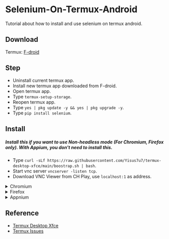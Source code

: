 # Selenium-On-Termux-Android
Tutorial about how to install and use selenium on termux android.

Download
--------

Termux: [F-droid](https://f-droid.org/repo/com.termux_118.apk)

Step
-----

- Uninstall current termux app.
- Install new termux app downloaded from F-droid.
- Open termux app.
- Type ```termux-setup-storage```.
- Reopen termux app.
- Type ```yes | pkg update -y && yes | pkg upgrade -y```.
- Type ```pip install selenium```.

Install
-------

##### Install this if you want to use Non-headless mode ***(For Chromium, Firefox only)***. With Appium, you don't need to install this.
- Type ```curl -sLf https://raw.githubusercontent.com/Yisus7u7/termux-desktop-xfce/main/boostrap.sh | bash```.
- Start vnc server ```vncserver -listen tcp```.
- Download VNC Viewer from CH Play, use ```localhost:1``` as address.

<details>
<summary>Chromium</summary>
  
#### Requirement Library
```
yes | pkg install x11-repo -y
yes | pkg install tur-repo -y
yes | pkg install chromium -y
```

### Chromium headless
```
from selenium import webdriver
options = webdriver.ChromeOptions()
options.add_argument("--headless=new")
driver = webdriver.Chrome(options=options)
driver.get("https://www.google.com")
driver.save_screenshot("/sdcard/download/screenshot.png")
driver.quit()
```

### Non-headless Chromium
```
from selenium import webdriver
options = webdriver.ChromeOptions()
options.add_argument("--display=:1")
driver = webdriver.Chrome(options=options)
driver.get("https://www.google.com")
driver.save_screenshot("/sdcard/download/screenshot.png")
driver.quit()
```

</details>

<details>
<summary>Firefox</summary>

#### Requirement Library
```
yes | pkg install x11-repo -y
yes | pkg install firefox -y
yes | pkg install geckodriver -y
```

### Firefox headless
```
from selenium import webdriver
options = webdriver.FirefoxOptions()
options.add_argument("--headless")
driver = webdriver.Firefox(options=options)
driver.get("https://www.google.com")
driver.save_screenshot("/sdcard/download/screenshot.png")
driver.quit()
```

### Non-headless Firefox
```
from selenium import webdriver
options = webdriver.FirefoxOptions()
options.add_argument("--display=:1")
driver = webdriver.Firefox(options=options)
driver.get("https://www.google.com")
driver.save_screenshot("/sdcard/download/screenshot.png")
driver.quit()
```

</details>

<details>
<summary>Appnium</summary>

- Big thanks to [@mauro199304](https://github.com/mauro199304), [@remo7777](https://github.com/remo7777/), [@lzhiyong](https://github.com/lzhiyong) for this tutorial.
- Tested on Android 9, you can also use command like ```adb install app.apk``` without error.

https://github.com/luanon404/Selenium-On-Termux-Android/assets/71830807/07e21df5-a0fd-41cd-b84a-76b3c2d5433f

#### Requirement
- PC/Laptop to active adb ~~(only first time)~~.

#### Requirement Library
```
yes | pkg install nodejs -y
npm install -g appium
pip install Appium-Python-Client
yes | pkg install wget -y
cd $HOME
wget https://github.com/Lzhiyong/termux-ndk/releases/download/android-sdk/android-sdk-aarch64.zip
unzip android-sdk-aarch64.zip -d android-sdk
rm -r android-sdk-aarch64.zip
echo "export ANDROID_HOME=/data/data/com.termux/files/home/android-sdk" >> $HOME/.profile
echo "export PATH=$PATH:$ANDROID_HOME/tools:$ANDROID_HOME/tools/bin:$ANDROID_HOME/platform-tools" >> $HOME/.profile
```

- After that, close termux and open again.

#### Step
- Enable Developer Mode.
- Enable USB connect.
- Connect your phone to PC/Laptop using usb plug.
- On PC/Laptop, open shell with administrator.
- Type ```Get-ExecutionPolicy```.
- If it returns ```Restricted```, then type ```Set-ExecutionPolicy AllSigned``` or ```Set-ExecutionPolicy Bypass -Scope Process```.
- Type ```Set-ExecutionPolicy Bypass -Scope Process -Force; [System.Net.ServicePointManager]::SecurityProtocol = [System.Net.ServicePointManager]::SecurityProtocol -bor 3072; iex ((New-Object System.Net.WebClient).DownloadString('https://community.chocolatey.org/install.ps1'))```.
- After install choco, type ```choco install adb```.
- Open cmd, type ```adb tcpip 5555```
- From now, you can unplug usb connect to PC/Laptop
- Open termux, type ```ifconfig```, save your device ip.

![ifconfig](https://github.com/luanon404/Selenium-On-Termux-Android/assets/71830807/58b5f7db-7422-40b8-b984-7ea3be0a6eae)

- Type ```adb kill-server```
- Type ```adb connect <device ip>```.
- Type ```appium``` for run adb server.
- Try this test python script.

```

```

</details>

Reference
---------

- [Termux Desktop Xfce](https://github.com/Yisus7u7/termux-desktop-xfce)
- [Termux Issues](https://github.com/termux/termux-packages/issues/2149)
